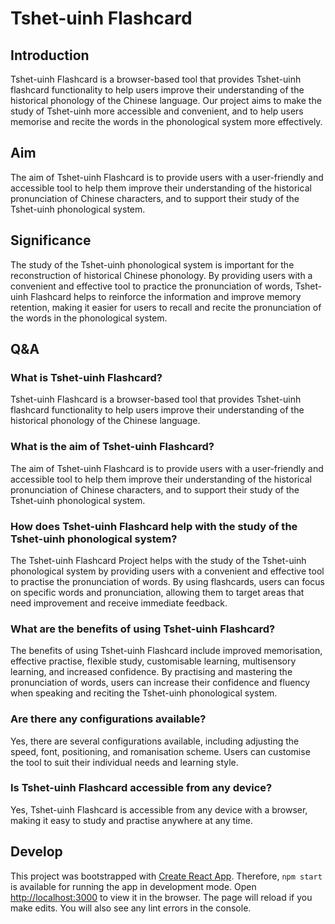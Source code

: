 # Tshet-uinh Flashcard

## Introduction

Tshet-uinh Flashcard is a browser-based tool that provides Tshet-uinh flashcard functionality to help users improve their understanding of the historical phonology of the Chinese language. Our project aims to make the study of Tshet-uinh more accessible and convenient, and to help users memorise and recite the words in the phonological system more effectively.

## Aim

The aim of Tshet-uinh Flashcard is to provide users with a user-friendly and accessible tool to help them improve their understanding of the historical pronunciation of Chinese characters, and to support their study of the Tshet-uinh phonological system.

## Significance

The study of the Tshet-uinh phonological system is important for the reconstruction of historical Chinese phonology. By providing users with a convenient and effective tool to practice the pronunciation of words, Tshet-uinh Flashcard helps to reinforce the information and improve memory retention, making it easier for users to recall and recite the pronunciation of the words in the phonological system.

## Q&A

### What is Tshet-uinh Flashcard?

Tshet-uinh Flashcard is a browser-based tool that provides Tshet-uinh flashcard functionality to help users improve their understanding of the historical phonology of the Chinese language.

### What is the aim of Tshet-uinh Flashcard?

The aim of Tshet-uinh Flashcard is to provide users with a user-friendly and accessible tool to help them improve their understanding of the historical pronunciation of Chinese characters, and to support their study of the Tshet-uinh phonological system.

### How does Tshet-uinh Flashcard help with the study of the Tshet-uinh phonological system?

The Tshet-uinh Flashcard Project helps with the study of the Tshet-uinh phonological system by providing users with a convenient and effective tool to practise the pronunciation of words. By using flashcards, users can focus on specific words and pronunciation, allowing them to target areas that need improvement and receive immediate feedback.

### What are the benefits of using Tshet-uinh Flashcard?

The benefits of using Tshet-uinh Flashcard include improved memorisation, effective practise, flexible study, customisable learning, multisensory learning, and increased confidence. By practising and mastering the pronunciation of words, users can increase their confidence and fluency when speaking and reciting the Tshet-uinh phonological system.

### Are there any configurations available?

Yes, there are several configurations available, including adjusting the speed, font, positioning, and romanisation scheme. Users can customise the tool to suit their individual needs and learning style.

### Is Tshet-uinh Flashcard accessible from any device?

Yes, Tshet-uinh Flashcard is accessible from any device with a browser, making it easy to study and practise anywhere at any time.

## Develop

This project was bootstrapped with [Create React App](https://github.com/facebook/create-react-app). Therefore, `npm start` is available for running the app in development mode. Open [http://localhost:3000](http://localhost:3000) to view it in the browser. The page will reload if you make edits. You will also see any lint errors in the console.

